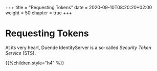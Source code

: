 +++
title = "Requesting Tokens"
date = 2020-09-10T08:20:20+02:00
weight = 50
chapter = true
+++

# Requesting Tokens

At its very heart, Duende IdentityServer is a so-called *Security Token Service* (STS).

{{%children style="h4" %}}
